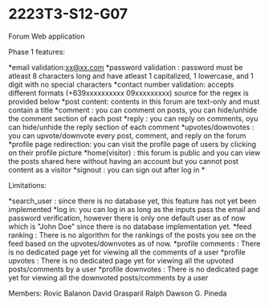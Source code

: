 # 2223T3-S12-G07
Forum Web application

Phase 1 features: 

*email validation:xx@xx.com
*password validation : password must be atleast 8 characters long and have atleast 1 capitalized, 1 lowercase, and 1 digit with no special characters
*contact number validation: accepts different formats (+639xxxxxxxxxx   09xxxxxxxxx) source for the regex is provided below
*post content: contents in this forum are text-only and must contain a title
*comment : you can comment on posts, you can hide/unhide the comment section of each post
*reply : you can reply on comments, oyu can hide/unhide the reply section of each comment
*upvotes/downvotes : you can upvote/downvote every post, comment, and reply on the forum
*profile page redirection: you can visit the profile page of users by clicking on their profile picture
*home(visitor) : this forum is public and you can view the posts shared here without having an account but you cannot post content as a visitor
*signout : you can sign out after log in
*


Limitations:

*search_user : since there is no database yet, this feature has not yet been implemented
*log in: you can log in as long as the inputs pass the email and password verification, 
        however there is only one default user as of now which is "John Doe" since 
        there is no database implementation yet.
*feed ranking : There is no algorithm for the rankings of the posts you see on the feed based on the upvotes/downvotes as of now.
*profile comments : There is no dedicated page yet for viewing all the comments of a user
*profile upvotes : There is no dedicated page yet for viewing all the upvoted posts/comments by a user
*profile downvotes : There is no dedicated page yet for viewing all the downvoted posts/comments by a user







Members:
Rovic Balanon
David Grasparil
Ralph Dawson G. Pineda
